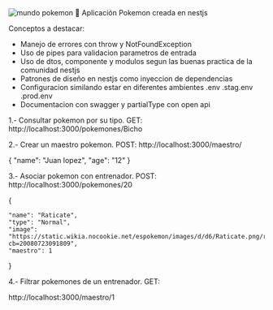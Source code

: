
<img src="https://todasgamers.com/wp-content/uploads/2019/09/Banner.png" alt="mundo pokemon">
<a>🌟 Aplicación Pokemon creada en nestjs</a>


<a>Conceptos a destacar: </a>
<stronge>
- Manejo de errores con throw y NotFoundException
- Uso de pipes para validacion parametros de entrada
- Uso de dtos, componente y modulos segun las buenas practica de la comunidad nestjs
- Patrones de diseño en nestjs como inyeccion de dependencias
- Configuracion similando estar en diferentes ambientes .env .stag.env .prod.env
- Documentacion con swagger y partialType con open api
 </stronge>



<p></p>
1.- Consultar pokemon por su tipo. GET:
http://localhost:3000/pokemones/Bicho

2.- Crear un maestro pokemon. POST:
http://localhost:3000/maestro/

{
    "name": "Juan lopez",
    "age": "12"
}

3.- Asociar pokemon con entrenador. POST:
http://localhost:3000/pokemones/20

{

    "name": "Raticate",
    "type": "Normal",
    "image": "https://static.wikia.nocookie.net/espokemon/images/d/d6/Raticate.png/revision/latest?cb=20080723091809",
    "maestro": 1
}


4.- Filtrar pokemones de un entrenador. GET: 

http://localhost:3000/maestro/1

